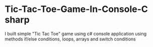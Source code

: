 # Tic-Tac-Toe-Game-In-Console-C sharp
I built simple "Tic Tac Toe" game using c# console application using methods if/else conditions, loops, arrays and switch conditions
